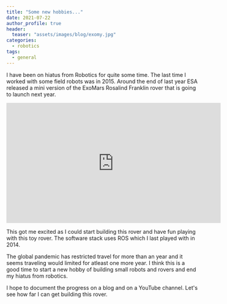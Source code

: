 ```yaml
---
title: "Some new hobbies..."
date: 2021-07-22
author_profile: true
header:
  teaser: "assets/images/blog/exomy.jpg"
categories:
  - robotics
tags:
  - general
---
```


I have been on hiatus from Robotics for quite some time. The last time I worked with some field robots was in 2015. Around the end of last year ESA released a mini version of the ExoMars Rosalind Franklin rover that is going to launch next year. 

<iframe width="560" height="315" src="https://www.youtube.com/embed/1fSX_uG39Yw" title="YouTube video player" frameborder="0" allow="accelerometer; autoplay; clipboard-write; encrypted-media; gyroscope; picture-in-picture" allowfullscreen></iframe>

<br/>

This got me excited as I could start building this rover and have fun playing with this toy rover. The software stack uses ROS which I last played with in 2014. 

The global pandemic has restricted travel for more than an year and it seems traveling would limited for atleast one more year. I think this is a good time to start a new hobby of building small robots and rovers and end my hiatus from robotics. 

I hope to document the progress on a blog and on a YouTube channel. Let's see how far I can get building this rover. 